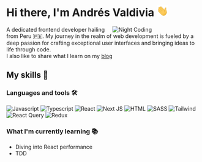 # Hi there, I'm Andrés Valdivia  <img src="https://raw.githubusercontent.com/ABSphreak/ABSphreak/master/gifs/Hi.gif" width="30px">

<img alt="Night Coding" src="https://github.com/pandresvaldivia/pandresvaldivia/assets/47400743/1b6d8d6b-bdf4-460e-8732-40efeb50bb38" align="right" width="45%"/>

A dedicated frontend developer hailing from Peru 🇵🇪. My journey in the realm of web development is fueled by a deep passion for crafting exceptional user interfaces and bringing ideas to life through code.
<br />
I also like to share what I learn on my [blog](https://dev.to/pandresdev)


## My skills 📜
### Languages and tools 🛠️
<img alt="Javascript" src="https://github.com/pandresvaldivia/pandresvaldivia/assets/47400743/de366ed8-1819-4353-9f94-868b542c8a4b" height="40" width="40"/>
<img alt="Typescript" src="https://github.com/pandresvaldivia/pandresvaldivia/assets/47400743/c7ef0247-3a80-4df7-8523-47576a99ff37" height="40" width="40"/>
<img alt="React" src="https://github.com/pandresvaldivia/pandresvaldivia/assets/47400743/40377f23-897f-43a4-903e-ff669a326e0a" height="40" width="40"/>
<img alt="Next JS" src="https://github.com/pandresvaldivia/pandresvaldivia/assets/47400743/dd44f432-d21b-4a26-a8a0-f035fb464a68" height="40" width="40"/>
<img alt="HTML" src="https://github.com/pandresvaldivia/pandresvaldivia/assets/47400743/07f65ffd-ea40-4a49-ad1d-00f22d446840" height="40" width="40"/>
<img alt="SASS" src="https://github.com/pandresvaldivia/pandresvaldivia/assets/47400743/4266b832-b713-451d-8375-b3b6dce0f56e" height="40" width="40"/>
<img alt="Tailwind" src="https://github.com/pandresvaldivia/pandresvaldivia/assets/47400743/077ba6b1-e15f-4d35-9061-dcdddd3f1ca4" height="40" width="40"/>
<img alt="React Query" src="https://github.com/pandresvaldivia/pandresvaldivia/assets/47400743/16e768d1-b3b3-4f2c-b5de-57aa781f791b" height="40" width="40"/>
<img alt="Redux" src="https://github.com/pandresvaldivia/pandresvaldivia/assets/47400743/b5c37e4f-8c60-4e81-bdaf-6a9dade6e890" height="40" width="40"/>

### What I'm currently learning 📚
* Diving into React performance
* TDD

<!-- ### How to reach me 📫
[<img align="left" alt="Gmail" height="25" src="https://github.com/pandresvaldivia/pandresvaldivia/assets/47400743/d6f97603-6440-4d3e-88d6-749237d42ab3" />](mailto:pandresdev@gmail.com)
[<img align="left" alt="LinkedIn" height="25" src="https://github.com/pandresvaldivia/pandresvaldivia/assets/47400743/fe739fc5-f7c5-491e-ab17-854ff18940da"/>](https://www.linkedin.com/in/pandresvaldivia/)
[<img align="left" alt="Twitter" height="25" src="https://github.com/pandresvaldivia/pandresvaldivia/assets/47400743/0b30fd63-d17a-4f51-8f04-ea2df0283434" />](https://twitter.com/PandresDev) -->
